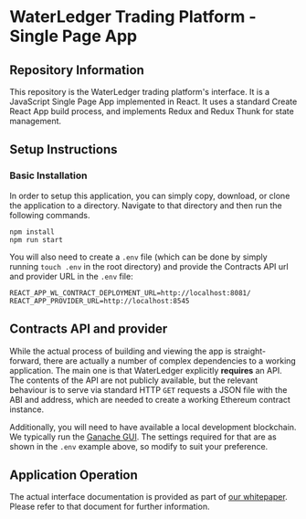 # WaterLedger Trading Platform - Single Page App

## Repository Information

This repository is the WaterLedger trading platform's interface. It is a JavaScript Single Page App implemented in React. It uses a standard Create React App build process, and implements Redux and Redux Thunk for state management.

## Setup Instructions

### Basic Installation

In order to setup this application, you can simply copy, download, or clone the application to a directory. Navigate to that directory and then run the following commands.

```
npm install
npm run start
```

You will also need to create a `.env` file (which can be done by simply running `touch .env` in the root directory) and provide the Contracts API url and provider URL in the `.env` file:

```
REACT_APP_WL_CONTRACT_DEPLOYMENT_URL=http://localhost:8081/
REACT_APP_PROVIDER_URL=http://localhost:8545
```

## Contracts API and provider

While the actual process of building and viewing the app is straight-forward, there are actually a number of complex dependencies to a working application. The main one is that WaterLedger explicitly **requires** an API. The contents of the API are not publicly available, but the relevant behaviour is to serve via standard HTTP `GET` requests a JSON file with the ABI and address, which are needed to create a working Ethereum contract instance.

Additionally, you will need to have available a local development blockchain. We typically run the [Ganache GUI](https://www.trufflesuite.com/ganache). The settings required for that are as shown in the `.env` example above, so modify to suit your preference.

## Application Operation

The actual interface documentation is provided as part of [our whitepaper](https://github.com/civicledger/waterledger-whitepaper). Please refer to that document for further information.